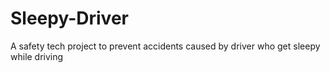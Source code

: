 # Sleepy-Driver
A safety tech project to prevent accidents caused by driver who get sleepy while driving
